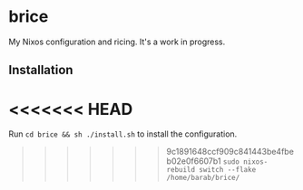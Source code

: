 # brice
My Nixos configuration and ricing. It's a work in progress.

## Installation
<<<<<<< HEAD
=======
Run ```cd brice && sh ./install.sh``` to install the configuration.
>>>>>>> 9c1891648ccf909c841443be4fbeb02e0f6607b1
```sudo nixos-rebuild switch --flake /home/barab/brice/```
